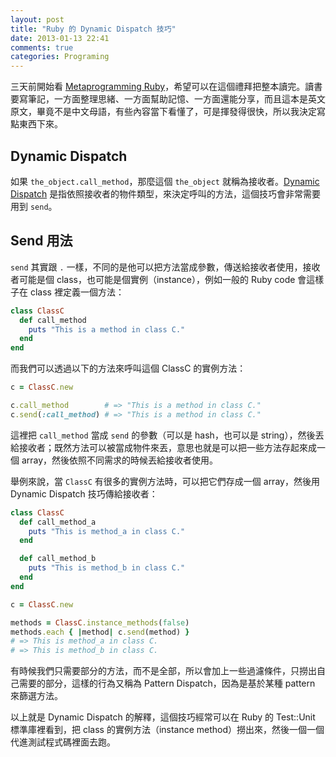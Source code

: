 ```yaml
---
layout: post
title: "Ruby 的 Dynamic Dispatch 技巧"
date: 2013-01-13 22:41
comments: true
categories: Programing
---
```

三天前開始看 [Metaprogramming Ruby][metaprogramming-ruby]，希望可以在這個禮拜把整本讀完。讀書要寫筆記，一方面整理思緒、一方面幫助記憶、一方面還能分享，而且這本是英文原文，畢竟不是中文母語，有些內容當下看懂了，可是揮發得很快，所以我決定寫點東西下來。

[metaprogramming-ruby]: http://pragprog.com/book/ppmetr/metaprogramming-ruby

## Dynamic Dispatch

如果 `the_object.call_method`，那麼這個 `the_object` 就稱為接收者。[Dynamic Dispatch][Dynamic_dispatch] 是指依照接收者的物件類型，來決定呼叫的方法，這個技巧會非常需要用到 `send`。

[Dynamic_dispatch]: http://en.wikipedia.org/wiki/Dynamic_dispatch

## Send 用法

`send` 其實跟 `.` 一樣，不同的是他可以把方法當成參數，傳送給接收者使用，接收者可能是個 class，也可能是個實例（instance），例如一般的 Ruby code 會這樣子在 class 裡定義一個方法：

``` ruby
class ClassC
  def call_method
    puts "This is a method in class C."
  end
end
```

而我們可以透過以下的方法來呼叫這個 ClassC 的實例方法：

``` ruby
c = ClassC.new

c.call_method        # => "This is a method in class C."
c.send(:call_method) # => "This is a method in class C."
```

這裡把 `call_method` 當成 `send` 的參數（可以是 hash，也可以是 string），然後丟給接收者；既然方法可以被當成物件來丟，意思也就是可以把一些方法存起來成一個 array，然後依照不同需求的時候丟給接收者使用。

舉例來說，當 `ClassC` 有很多的實例方法時，可以把它們存成一個 array，然後用 Dynamic Dispatch 技巧傳給接收者：

``` ruby
class ClassC
  def call_method_a
    puts "This is method_a in class C."
  end

  def call_method_b
    puts "This is method_b in class C."
  end
end

c = ClassC.new

methods = ClassC.instance_methods(false)
methods.each { |method| c.send(method) }
# => This is method_a in class C.
# => This is method_b in class C.
```

有時候我們只需要部分的方法，而不是全部，所以會加上一些過濾條件，只撈出自己需要的部分，這樣的行為又稱為 Pattern Dispatch，因為是基於某種 pattern 來篩選方法。

以上就是 Dynamic Dispatch 的解釋，這個技巧經常可以在 Ruby 的 Test::Unit 標準庫裡看到，把 class 的實例方法（instance method）撈出來，然後一個一個代進測試程式碼裡面去跑。
